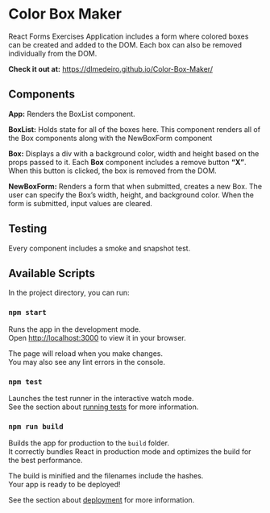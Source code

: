 # Color Box Maker
React Forms Exercises
Application includes a form where colored boxes can be created and added to the DOM.  Each box can also be removed individually from the DOM.

__Check it out at:__ https://dlmedeiro.github.io/Color-Box-Maker/

## Components

__App:__ Renders the BoxList component.

__BoxList:__ Holds state for all of the boxes here. This component renders all of the Box components along with the NewBoxForm component

__Box:__ Displays a div with a background color, width and height based on the props passed to it.  Each __Box__ component includes a remove button __“X”__. When this button is clicked, the box is removed from the DOM.

__NewBoxForm:__ Renders a form that when submitted, creates a new Box. The user can specify the Box’s width, height, and background color. When the form is submitted, input values are cleared.

## Testing

Every component includes a smoke and snapshot test.

## Available Scripts

In the project directory, you can run:

### `npm start`

Runs the app in the development mode.\
Open [http://localhost:3000](http://localhost:3000) to view it in your browser.

The page will reload when you make changes.\
You may also see any lint errors in the console.

### `npm test`

Launches the test runner in the interactive watch mode.\
See the section about [running tests](https://facebook.github.io/create-react-app/docs/running-tests) for more information.

### `npm run build`

Builds the app for production to the `build` folder.\
It correctly bundles React in production mode and optimizes the build for the best performance.

The build is minified and the filenames include the hashes.\
Your app is ready to be deployed!

See the section about [deployment](https://facebook.github.io/create-react-app/docs/deployment) for more information.
